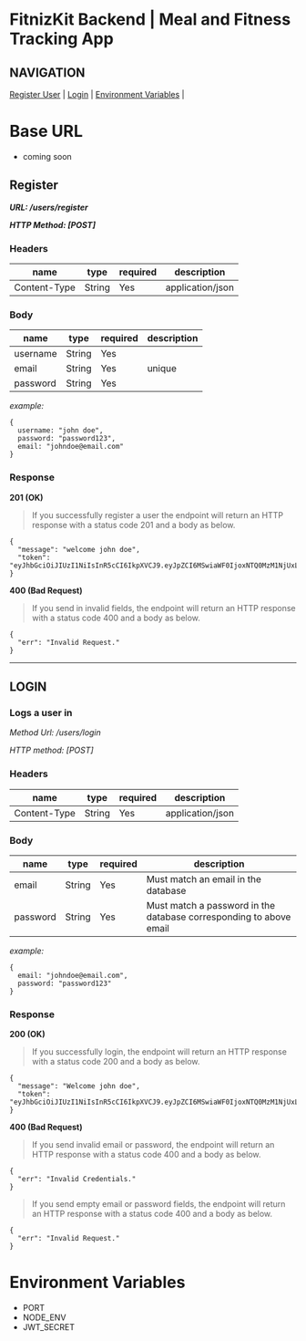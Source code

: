 # FitnizKit Backend | Meal and Fitness Tracking App

## NAVIGATION

[Register User](#register) | [Login](#login) | [Environment Variables](#envVar) |

# Base URL

- coming soon

## Register <a name="register"></a>

**_URL: /users/register_**

**_HTTP Method: [POST]_**

### Headers

| name         | type   | required | description      |
| ------------ | ------ | -------- | ---------------- |
| Content-Type | String | Yes      | application/json |

### Body

| name     | type   | required | description |
| -------- | ------ | -------- | ----------- |
| username | String | Yes      |             |
| email    | String | Yes      | unique      |
| password | String | Yes      |             |

_example:_

```
{
  username: "john doe",
  password: "password123",
  email: "johndoe@email.com"
}
```

### Response

**201 (OK)**

> If you successfully register a user the endpoint will return an HTTP response with a status code 201 and a body as below.

```
{
  "message": "welcome john doe",
  "token": "eyJhbGciOiJIUzI1NiIsInR5cCI6IkpXVCJ9.eyJpZCI6MSwiaWF0IjoxNTQ0MzM1NjUxLCJleHAiOjE1NzU4OTMyNTF9.uqd2OHBYkGQpwjLTPPiPWYkYOKlG7whQDFkk46xGXoE"
}
```

**400 (Bad Request)**

> If you send in invalid fields, the endpoint will return an HTTP response with a status code 400 and a body as below.

```
{
  "err": "Invalid Request."
}
```

---

## LOGIN <a name="login"></a>

### Logs a user in

_Method Url: /users/login_

_HTTP method: [POST]_

### Headers

| name         | type   | required | description      |
| ------------ | ------ | -------- | ---------------- |
| Content-Type | String | Yes      | application/json |

### Body

| name     | type   | required | description                                                        |
| -------- | ------ | -------- | ------------------------------------------------------------------ |
| email    | String | Yes      | Must match an email in the database                                |
| password | String | Yes      | Must match a password in the database corresponding to above email |

_example:_

```
{
  email: "johndoe@email.com",
  password: "password123"
}
```

### Response

**200 (OK)**

> If you successfully login, the endpoint will return an HTTP response with a status code 200 and a body as below.

```
{
  "message": "Welcome john doe",
  "token": "eyJhbGciOiJIUzI1NiIsInR5cCI6IkpXVCJ9.eyJpZCI6MSwiaWF0IjoxNTQ0MzM1NjUxLCJleHAiOjE1NzU4OTMyNTF9.uqd2OHBYkGQpwjLTPPiPWYkYOKlG7whQDFkk46xGXoE"
}
```

**400 (Bad Request)**

> If you send invalid email or password, the endpoint will return an HTTP response with a status code 400 and a body as below.

```
{
  "err": "Invalid Credentials."
}
```

> If you send empty email or password fields, the endpoint will return an HTTP response with a status code 400 and a body as below.

```
{
  "err": "Invalid Request."
}
```

# Environment Variables <a name="envVar"></a>

- PORT
- NODE_ENV
- JWT_SECRET

